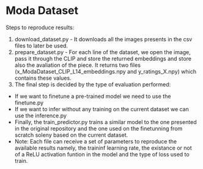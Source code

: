 # Moda Dataset

Steps to reproduce results:

1. download_dataset.py - It downloads all the images presents in the csv files to later be used.
2. prepare_dataset.py - For each line of the dataset, we open the image, pass it through the CLIP and store the returned embeddings and store also the avaliation of the piece. It returns two files (x_ModaDataset_CLIP_L14_embeddings.npy and y_ratings_X.npy) which contains these values.
3. The final step is decided by the type of evaluation performed:
 - If we want to finetune a pre-trained model we need to use the finetune.py
 - If we want to infer without any training on the current dataset we can use the inference.py
 - Finally, the train_predictor.py trains a similar model to the one presented in the original repository and the one used on the finetunning from scratch soleny based on the current dataset.
 - Note: Each file can receive a set of parameters to reproduce the available results namely, the traininf learning rate, the existance or not of a ReLU activation funtion in the model and the type of loss used to train.
